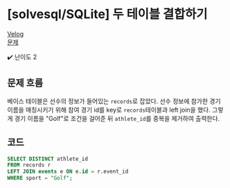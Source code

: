 # [solvesql/SQLite] 두 테이블 결합하기

[Velog](https://velog.io/@semoon/solvesqlSQLite-두-테이블-결합하기)<br>
[문제](https://solvesql.com/problems/join/)

✔️ 난이도 2

## 문제 흐름
베이스 테이블은 선수의 정보가 들어있는 `records`로 잡았다.
선수 정보에 참가한 경기 이름을 매칭시키기 위해 참여 경기 id를 key로 `records`테이블과 left join을 했다.
그렇게 경기 이름을 "Golf"로 조건을 걸어준 뒤 `athlete_id`를 중복을 제거하여 출력한다.

## 코드
```sql
SELECT DISTINCT athlete_id
FROM records r
LEFT JOIN events e ON e.id = r.event_id
WHERE sport = "Golf";
```
